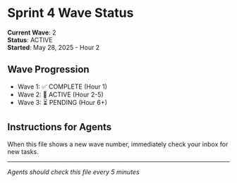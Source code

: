 # Sprint 4 Wave Status

**Current Wave**: 2  
**Status**: ACTIVE  
**Started**: May 28, 2025 - Hour 2

## Wave Progression
- Wave 1: ✅ COMPLETE (Hour 1)
- Wave 2: 🚀 ACTIVE (Hour 2-5)  
- Wave 3: ⏳ PENDING (Hour 6+)

## Instructions for Agents
When this file shows a new wave number, immediately check your inbox for new tasks.

---
*Agents should check this file every 5 minutes*